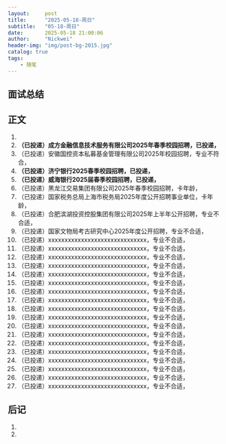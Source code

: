 ```yaml
---
layout:     post
title:      "2025-05-18-周日"
subtitle:   "05-18-周日"
date:       2025-05-18 21:00:06
author:     "Nickwei"
header-img: "img/post-bg-2015.jpg"
catalog: true
tags:
    - 随笔
---
```


## 面试总结








## 正文

1. 
1. **（已投递）成方金融信息技术服务有限公司2025年春季校园招聘，已投递，**
1. （已投递）安徽国控资本私募基金管理有限公司2025年校园招聘，专业不符合，
1. **（已投递）济宁银行2025春季校园招聘，已投递，**
1. **（已投递）威海银行2025届春季校园招聘，已投递，**
1. （已投递）黑龙江交易集团有限公司2025年春季校园招聘，卡年龄，
1. （已投递）国家税务总局上海市税务局2025年度公开招聘事业单位，卡年龄，
1. （已投递）合肥滨湖投资控股集团有限公司2025年上半年公开招聘，专业不合适，
1. （已投递）国家文物局考古研究中心2025年度公开招聘，专业不合适，
1. （已投递）xxxxxxxxxxxxxxxxxxxxxxxxxxxxxx，专业不合适，
1. （已投递）xxxxxxxxxxxxxxxxxxxxxxxxxxxxxx，专业不合适，
1. （已投递）xxxxxxxxxxxxxxxxxxxxxxxxxxxxxx，专业不合适，
1. （已投递）xxxxxxxxxxxxxxxxxxxxxxxxxxxxxx，专业不合适，
1. （已投递）xxxxxxxxxxxxxxxxxxxxxxxxxxxxxx，专业不合适，
1. （已投递）xxxxxxxxxxxxxxxxxxxxxxxxxxxxxx，专业不合适，
1. （已投递）xxxxxxxxxxxxxxxxxxxxxxxxxxxxxx，专业不合适，
1. （已投递）xxxxxxxxxxxxxxxxxxxxxxxxxxxxxx，专业不合适，
1. （已投递）xxxxxxxxxxxxxxxxxxxxxxxxxxxxxx，专业不合适，
1. （已投递）xxxxxxxxxxxxxxxxxxxxxxxxxxxxxx，专业不合适，
1. （已投递）xxxxxxxxxxxxxxxxxxxxxxxxxxxxxx，专业不合适，
1. （已投递）xxxxxxxxxxxxxxxxxxxxxxxxxxxxxx，专业不合适，
1. （已投递）xxxxxxxxxxxxxxxxxxxxxxxxxxxxxx，专业不合适，
1. （已投递）xxxxxxxxxxxxxxxxxxxxxxxxxxxxxx，专业不合适，
1. （已投递）xxxxxxxxxxxxxxxxxxxxxxxxxxxxxx，专业不合适，
1. （已投递）xxxxxxxxxxxxxxxxxxxxxxxxxxxxxx，专业不合适，
1. （已投递）xxxxxxxxxxxxxxxxxxxxxxxxxxxxxx，专业不合适，
1. （已投递）xxxxxxxxxxxxxxxxxxxxxxxxxxxxxx，专业不合适，















## 后记

1. 
1. 
